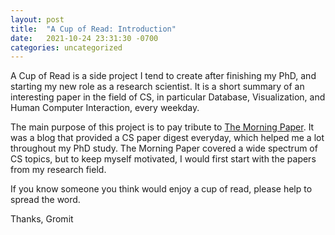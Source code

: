 ```yaml
---
layout: post
title:  "A Cup of Read: Introduction"
date:   2021-10-24 23:31:30 -0700
categories: uncategorized
---
```

A Cup of Read is a side project I tend to create after finishing my PhD, and starting my new role as a research scientist. It is a short summary of an interesting paper in the field of CS, in particular Database, Visualization, and Human Computer Interaction, every weekday. 

The main purpose of this project is to pay tribute to [The Morning Paper](https://blog.acolyer.org/). It was a blog that provided a CS paper digest everyday, which helped me a lot throughout my PhD study. The Morning Paper covered a wide spectrum of CS topics, but to keep myself motivated, I would first start with the papers from my research field.

If you know someone you think would enjoy a cup of read, please help to spread the word.

Thanks, Gromit

